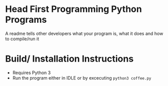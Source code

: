 Head First Programming Python Programs
========================================

A readme tells other developers what your program is, what it does and how to compile/run it

Build/ Installation Instructions
================================

- Requires Python 3
- Run the program either in IDLE or by excecuting ``` python3 coffee.py ```

